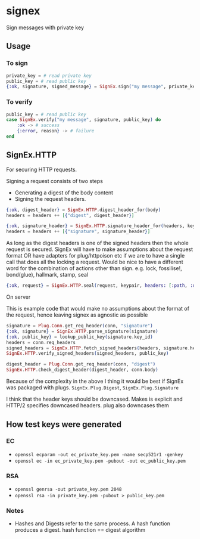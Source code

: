 # signex
Sign messages with private key

## Usage

### To sign

```elixir
private_key = # read private key
public_key = # read public key
{:ok, signature, signed_message} = SignEx.sign("my message", private_key, public_key)
```

### To verify

```elixir
public_key = # read public key
case SignEx.verify("my message", signature, public_key) do
    :ok -> # success
    {:error, reason} -> # failure
end
```

## SignEx.HTTP

For securing HTTP requests.

Signing a request consists of two steps

- Generating a digest of the body content
- Signing the request headers.


```elixir
{:ok, digest_header} = SignEx.HTTP.digest_header_for(body)
headers = headers ++ [{"digest", digest_header}]

{:ok, signature_header} = SignEx.HTTP.signature_header_for(headers, keypair)
headers = headers ++ [{"signature", signature_header}]
```

As long as the digest headers is one of the signed headers then the whole request is secured.
SignEx will have to make assumptions about the request format OR have adapters for plug/httpoison etc if we are to have a single call that does all the locking a request.
Would be nice to have a different word for the combination of actions other than sign.
e.g. lock, fossilise!, bond(glue), hallmark, stamp, seal

```elixir
{:ok, request} = SignEx.HTTP.seal(request, keypair, headers: [:path, :date])
```

On server

This is example code that would make no assumptions about the format of the request,
hence leaving signex as agnostic as possible
```elixir
signature = Plug.Conn.get_req_header(conn, "signature")
{:ok, signature} = SignEx.HTTP.parse_signature(signature)
{:ok, public_key} = lookup_public_key(signature.key_id)
headers = conn.req_headers
signed_headers = SignEx.HTTP.fetch_signed_headers(headers, signature.headers)
SignEx.HTTP.verify_signed_headers(signed_headers, public_key)

digest_header = Plug.Conn.get_req_header(conn, "digest")
SignEx.HTTP.check_digest_header(digest_header, conn.body)
```

Because of the complexity in the above I thing it would be best if SignEx was packaged with plugs. `SignEx.Plug.Digest`, `SignEx.Plug.Signature`

I think that the header keys should be downcased.
Makes is explicit and HTTP/2 specifies downcased headers.
plug also downcases them

## How test keys were generated

### EC

* `openssl ecparam -out ec_private_key.pem -name secp521r1 -genkey`
* `openssl ec -in ec_private_key.pem -pubout -out ec_public_key.pem`

### RSA

* `openssl genrsa -out private_key.pem 2048`
* `openssl rsa -in private_key.pem -pubout > public_key.pem`

### Notes

- Hashes and Digests refer to the same process.
  A hash function produces a digest. hash function == digest algorithm
